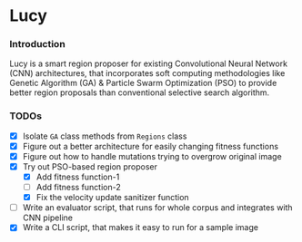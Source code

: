 # Lucy

### Introduction

Lucy is a smart region proposer for existing Convolutional Neural Network (CNN) architectures, that incorporates soft computing methodologies like Genetic Algorithm (GA) & Particle Swarm Optimization (PSO) to provide better region proposals than conventional selective search algorithm.

### TODOs

- [x] Isolate `GA` class methods from `Regions` class
- [x] Figure out a better architecture for easily changing fitness functions
- [x] Figure out how to handle mutations trying to overgrow original image
- [x] Try out PSO-based region proposer
  - [x] Add fitness function-1
  - [ ] Add fitness function-2
  - [x] Fix the velocity update sanitizer function
- [ ] Write an evaluator script, that runs for whole corpus and integrates with CNN pipeline
- [x] Write a CLI script, that makes it easy to run for a sample image
